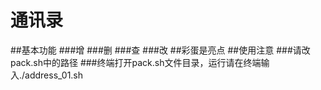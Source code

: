  # 通讯录
 ##基本功能
 ###增
 ###删
 ###查
 ###改
 ##彩蛋是亮点
 ##使用注意
 ###请改pack.sh中的路径
 ###终端打开pack.sh文件目录，运行请在终端输入./address_01.sh
